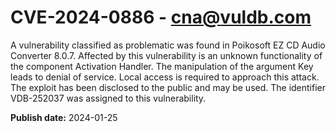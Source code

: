 # CVE-2024-0886 - cna@vuldb.com

A vulnerability classified as problematic was found in Poikosoft EZ CD Audio Converter 8.0.7. Affected by this vulnerability is an unknown functionality of the component Activation Handler. The manipulation of the argument Key leads to denial of service. Local access is required to approach this attack. The exploit has been disclosed to the public and may be used. The identifier VDB-252037 was assigned to this vulnerability.

**Publish date:** 2024-01-25
